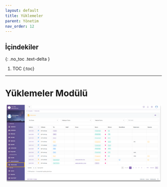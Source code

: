 ```yaml
---
layout: default
title: Yüklemeler
parent: Yönetim
nav_order: 12
---
```


## İçindekiler
{: .no_toc .text-delta }

1. TOC
{:toc}

---

# Yüklemeler Modülü

![Import](/docs/media/modules/import/import.png)
